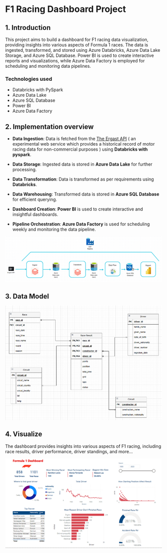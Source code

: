 
# F1 Racing Dashboard Project

## 1. Introduction 

This project aims to build a dashboard for F1 racing data visualization, providing insights into various aspects of Formula 1 races. The data is ingested, transformed, and stored using Azure Databricks, Azure Data Lake Storage, and Azure SQL Database. Power BI is used to create interactive reports and visualizations, while Azure Data Factory is employed for scheduling and monitoring data pipelines.
### Technologies used

- Databricks with PySpark
- Azure Data Lake
- Azure SQL Database
- Power BI
- Azure Data Factory

## 2. Implementation overview 
- <b>Data Ingestion</b>: Data is fetched from the [The Ergast API](https://ergast.com/mrd/) ( an experimental web service which provides a historical record of motor racing data for non-commercial purposes ) using <b>Databricks with pyspark</b>.

- <b>Data Storage</b>: Ingested data is stored in <b>Azure Data Lake</b> for further processing.
- <b>Data Transformation</b>: Data is transformed as per requirements using <b>Databricks</b>.
- <b>Data Warehousing</b>: Transformed data is stored in <b>Azure SQL Database</b> for efficient querying.
- <b>Dashboard Creation</b>: <b>Power BI</b> is used to create interactive and insightful dashboards.
- <b>Pipeline Orchestration</b>: <b>Azure Data Factory</b> is used for scheduling weekly and monitoring the data pipeline.

<img src = ./img/f1.png >

## 3. Data Model
<img src = ./img/f1_dia.png>

## 4. Visualize 

The dashboard provides insights into various aspects of F1 racing, including race results, driver performance, driver standings, and more... 

<img src = ./img/f1_dash.png>
